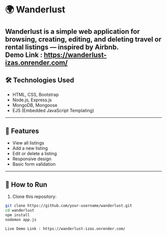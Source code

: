 # 🌍 Wanderlust

Wanderlust is a simple web application for browsing, creating, editing, and deleting travel or rental listings — inspired by Airbnb.
<br>
 Demo Link : https://wanderlust-izas.onrender.com/
---

## 🛠️ Technologies Used

- HTML, CSS, Bootstrap
- Node.js, Express.js
- MongoDB, Mongoose
- EJS (Embedded JavaScript Templating)

---

## 📌 Features

- View all listings
- Add a new listing
- Edit or delete a listing
- Responsive design
- Basic form validation

---

## 🚀 How to Run

1. Clone this repository:
```bash
git clone https://github.com/your-username/wanderlust.git
cd wanderlust
npm install
nodemon app.js

Live Demo Link : https://wanderlust-izas.onrender.com/
